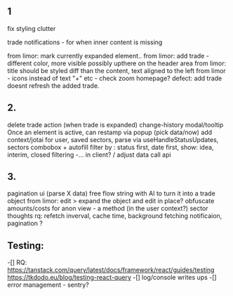 ## 1
fix styling clutter

trade notifications - for when inner content is missing

from limor: mark currently expanded element..
from limor: add trade - different color, more visible possibly upthere on the header area
from limor: title should be styled diff than the content, text aligned to the left
from limor - icons instead of text "+" etc - check zoom homepage?
defect: add trade doesnt refresh the added trade.

## 2.
delete trade action (when trade is expanded)
change-history modal/tooltip
Once an element is active, can restamp via popup (pick data/now) 
add context/jotai for user, saved sectors, parse via useHandleStatusUpdates, sectors combobox +  autofill
filter by : status first, date first, show: idea, interim, closed
filtering -... in client? / adjust data call api

## 3.
pagination ui (parse X data)
free flow string with AI to turn it into a trade object
from limor: edit > expand the object and edit in place?
obfuscate amounts/costs for anon view - a method (in the user context?)
sector thoughts
rq: refetch inverval, cache time, background fetching notificaion, pagination ?

## Testing:
 -[] RQ: https://tanstack.com/query/latest/docs/framework/react/guides/testing
        https://tkdodo.eu/blog/testing-react-query
 -[] log/console writes ups
 -[] error management - sentry? 